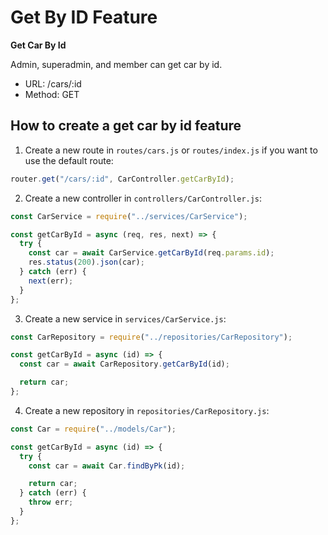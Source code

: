 # Get By ID Feature

**Get Car By Id**

Admin, superadmin, and member can get car by id.

- URL: /cars/:id
- Method: GET

## How to create a get car by id feature

1. Create a new route in `routes/cars.js` or `routes/index.js` if you want to use the default route:

```js
router.get("/cars/:id", CarController.getCarById);
```

2. Create a new controller in `controllers/CarController.js`:

```js
const CarService = require("../services/CarService");

const getCarById = async (req, res, next) => {
  try {
    const car = await CarService.getCarById(req.params.id);
    res.status(200).json(car);
  } catch (err) {
    next(err);
  }
};
```

3. Create a new service in `services/CarService.js`:

```js
const CarRepository = require("../repositories/CarRepository");

const getCarById = async (id) => {
  const car = await CarRepository.getCarById(id);

  return car;
};
```

4. Create a new repository in `repositories/CarRepository.js`:

```js
const Car = require("../models/Car");

const getCarById = async (id) => {
  try {
    const car = await Car.findByPk(id);

    return car;
  } catch (err) {
    throw err;
  }
};
```
